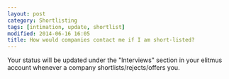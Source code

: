 ```yaml
---
layout: post
category: Shortlisting
tags: [intimation, update, shortlist]
modified: 2014-06-16 16:05
title: How would companies contact me if I am short-listed?
---
```




Your status will be updated under the "Interviews" section in your elitmus account whenever a company shortlists/rejects/offers you.

